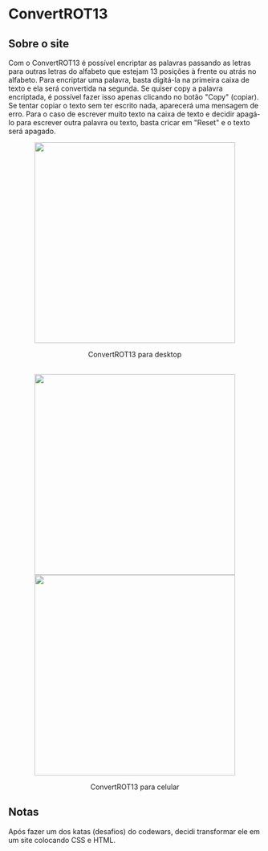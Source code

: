 # ConvertROT13

## Sobre o site
Com o ConvertROT13 é possível encriptar as palavras passando as letras para outras letras do alfabeto que estejam 13 posições à frente ou atrás no alfabeto.
Para encriptar uma palavra, basta digitá-la na primeira caixa de texto e ela será convertida na segunda.
Se quiser copy a palavra encriptada, é possível fazer isso apenas clicando no botão "Copy" (copiar).
Se tentar copiar o texto sem ter escrito nada, aparecerá uma mensagem de erro.
Para o caso de escrever muito texto na caixa de texto e decidir apagá-lo para escrever outra palavra ou texto, basta cricar em "Reset" e o texto será apagado.

<div align="center">
  <img src="https://user-images.githubusercontent.com/105115163/176812776-7fbbf8f6-2b12-4f90-a18d-cb8290415651.png" height="400">
  <p>ConvertROT13 para desktop</p>
  <br/>
  <div> 
    <img src="https://user-images.githubusercontent.com/105115163/176813945-598003fc-275a-431c-8dd6-589f3a3f3293.png" height="400">
    <img src="https://user-images.githubusercontent.com/105115163/176813951-c0da946f-a0b1-49aa-a439-a4ca274b72fd.png" height="400">
  </div>
  <p>ConvertROT13 para celular</p>
</div>


## Notas
Após fazer um dos katas (desafios) do codewars, decidi transformar ele em um site colocando CSS e HTML.
